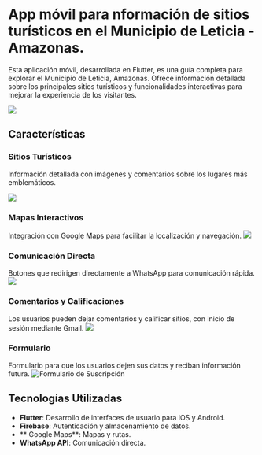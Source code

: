 # App móvil para nformación de sitios turísticos en el Municipio de Leticia - Amazonas.


Esta aplicación móvil, desarrollada en Flutter, es una guía completa para explorar el Municipio de Leticia, Amazonas. Ofrece información detallada sobre los principales sitios turísticos y funcionalidades interactivas para mejorar la experiencia de los visitantes.

![](https://github.com/monako96/Amazonasapp/blob/monako/assets/images/inicio_sesion.png)


## Características

### Sitios Turísticos
Información detallada con imágenes y comentarios sobre los lugares más emblemáticos.

![](https://github.com/monako96/Amazonasapp/blob/monako/assets/images/sitios_app.png)

### Mapas Interactivos
Integración con Google Maps para facilitar la localización y navegación.
![](https://github.com/monako96/Amazonasapp/blob/monako/assets/images/location_2.png)

### Comunicación Directa
Botones que redirigen directamente a WhatsApp para comunicación rápida.
![](https://github.com/monako96/Amazonasapp/blob/monako/assets/images/informacion.png)

### Comentarios y Calificaciones
Los usuarios pueden dejar comentarios y calificar sitios, con inicio de sesión mediante Gmail.
![](https://github.com/monako96/Amazonasapp/blob/monako/assets/images/calificacion_app.png)

### Formulario 
Formulario para que los usuarios dejen sus datos y reciban información futura.
![Formulario de Suscripción](https://github.com/monako96/Amazonasapp/blob/monako/assets/images/formulario.png)

## Tecnologías Utilizadas

- **Flutter**: Desarrollo de interfaces de usuario para iOS y Android.
- **Firebase**: Autenticación y almacenamiento de datos.
- ** Google Maps**: Mapas y rutas.
- **WhatsApp API**: Comunicación directa.

